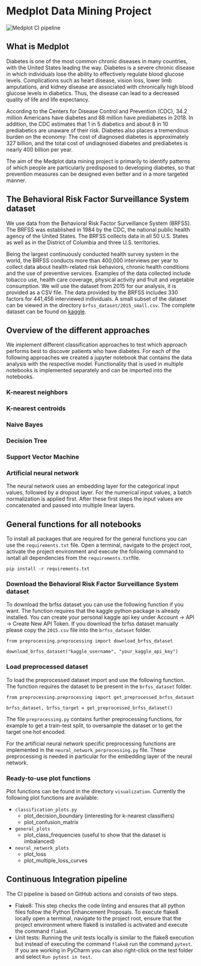# Medplot Data Mining Project

![Medplot CI pipeline](https://github.com/medplot/data-mining-project/actions/workflows/ci.yml/badge.svg)

## What is Medplot

Diabetes is one of the most common chronic diseases in many countries, with the United States leading the way. Diabetes
is a severe chronic disease in which individuals lose the ability to effectively regulate blood glucose levels.
Complications such as heart disease, vision loss, lower limb amputations, and kidney disease are associated with
chronically high blood glucose levels in diabetics. Thus, the disease can lead to a decreased quality of life and life
expectancy.

According to the Centers for Disease Control and Prevention (CDC), 34.2 million Americans have diabetes and 88 million
have prediabetes in 2018. In addition, the CDC estimates that 1 in 5 diabetics and about 8 in 10 prediabetics are
unaware of their risk. Diabetes also places a tremendous burden on the economy: The cost of diagnosed diabetes is
approximately 327 billion, and the total cost of undiagnosed diabetes and prediabetes is nearly 400 billion per
year.

The aim of the Medplot data mining project is primarily to identify patterns of which people are particularly
predisposed to
developing diabetes, so that prevention measures can be designed even better and in a more targeted manner.

## The  Behavioral Risk Factor Surveillance System dataset

We use data from the Behavioral Risk Factor Surveillance System (BRFSS). The BRFSS was established in 1984 by the
CDC, the national public health agency of the United States. The BRFSS collects data in all 50 U.S. States as well as in
the District of Columbia and three U.S. territories.

Being the largest continuously conducted health survey system in the world, the BRFSS conducts more than 400,000
interviews per year to collect data about health-related risk behaviors, chronic health conditions and the use of
preventive services. Examples of the data collected include tobacco use, health care coverage, physical activity and
fruit and vegetable consumption. We will use the dataset from 2015 for our analysis, it is provided as a CSV file. The
data provided by the BRFSS includes 330 factors for 441,456 interviewed individuals. A small subset of the dataset can
be viewed in the directory `brfss_dataset/2015_small.csv`. The complete dataset can be found
on [kaggle](https://www.kaggle.com/datasets/cdc/behavioral-risk-factor-surveillance-system).

## Overview of the different approaches

We implement different classification approaches to test which approach performs best to discover patients who have
diabetes. For each of the following approaches we created a jupyter notebook that contains the data analysis with the
respective model. Functionality that is used in multiple notebooks is implemented separately and can be imported into
the notebooks.

### K-nearest neighbors

### K-nearest centroids

### Naive Bayes

### Decision Tree

### Support Vector Machine

### Artificial neural network

The neural network uses an embedding layer for the categorical input values, followed by a dropout layer. For the
numerical input values, a batch normalization is applied first. After these first steps the input values are concatenated
and passed into multiple linear layers.

## General functions for all notebooks

To install all packages that are required for the general functions you can use the `requirements.txt` file. Open a
terminal, navigate to the project root, activate the project environment and execute the following command to isntall
all dependencies from the `requirements.txt`file.

```
pip install -r requirements.txt
```

### Download the Behavioral Risk Factor Surveillance System dataset

To download the brfss dataset you can use the following function if you want.
The function requires that the kaggle python package is already installed.
You can create your personal kaggle api key under Account -> API -> Create New API Token.
If you download the brfss dataset manually please copy the `2015.csv` file into the `brfss_dataset` folder.

```
from preprocessing.preprocessing import download_brfss_dataset

download_brfss_dataset("kaggle_username", "your_kaggle_api_key")
```

### Load preprocessed dataset

To load the preprocessed dataset import and use the following function.
The function requires the dataset to be present in the `brfss_dataset` folder.

```
from preprocessing.preprocessing import get_preprocessed_brfss_dataset

brfss_dataset, brfss_target = get_preprocessed_brfss_dataset()
```

The file `preprocessing.py` contains further preprocessing functions, for example to get a train-test split, to
oversample the dataset or to get the target one hot encoded.

For the artificial neural network specific preprocessing functions are implemented in
the `neural_network_perprocessing.py` file. These preprocessing is needed in particular for the embedding layer of the
neural network.

### Ready-to-use plot functions

Plot functions can be found in the directory `visualization`. Currently the following plot functions are available:

- `classification_plots.py`
    - plot_decision_boundary (interesting for k-nearest classifiers)
    - plot_confusion_matrix
- `general_plots`
    - plot_class_frequencies (useful to show that the dataset is imbalanced)
- `neural_network_plots`
    - plot_loss
    - plot_multiple_loss_curves

## Continuous Integration pipeline

The CI pipeline is based on GitHub actions and consists of two steps.

- Flake8: This step checks the code linting and ensures that all python files follow the Python Enhancement Proposals.
  To execute flake8 locally open a terminal, navigate to the project root, ensure that the project environment where
  flake8 is installed is activated and execute the command `flake8`.
- Unit tests: Running the unit tests locally is similar to the flake8 execution but instead of executing the
  command `flake8` run the command `pytest`. If you are working in PyCharm you can also right-click on the
  test folder and select `Run pytest in test`.